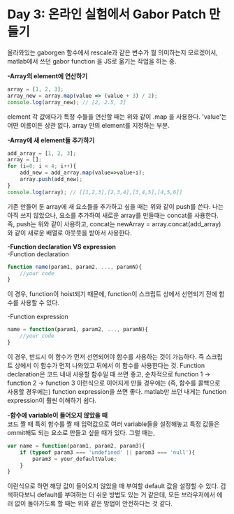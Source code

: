 Day 3: 온라인 실험에서 Gabor Patch 만들기 
===========================================  


올라와있는 gaborgen 함수에서 rescale과 같은 변수가 뭘 의미하는지 모르겠어서, matlab에서 쓰던 gabor function 을 JS로 옮기는 작업을 하는 중.  


**-Array의 element에 연산하기**  
```javascript
array = [1, 2, 3];
array_new = array.map(value => (value + 3) / 2);
console.log(array_new); // [2, 2.5, 3]
```  
element 각 값에다가 특정 수들을 연산할 때는 위와 같이 .map 을 사용한다. 'value'는 어떤 이름이든 상관 없다. array 안의 element를 지정하는 부분.  



  
**-Array에 새 element들 추가하기**  
```javascript
add_array = [1, 2, 3];
array = [];
for (i=0; i < 4; i++){
  	add_new = add_array.map(value=>value+i);
    array.push(add_new);
}
console.log(array); // [[1,2,3],[2,3,4],[3,4,5],[4,5,6]]
```  
기존 만들어 둔 array에 새 요소들을 추가하고 싶을 때는 위와 같이 push를 쓴다. 나는 아직 쓰지 않았으나, 요소를 추가하여 새로운 array를 만들때는 concat를 사용한다. 즉, push는 위와 같이 사용하고, concat는 newArray = array.concat(add_array) 와 같이 새로운 배열로 아웃풋을 받아서 사용한다.  




**-Function declaration VS expression**  
-Function declaration   
```Javascript
function name(param1, param2, ..., paramN){
    //your code 
}
```   
이 경우, function이 hoist되기 때문에, function이 스크립트 상에서 선언되기 전에 함수를 사용할 수 있다.  

-Function expression   
```JavaScript
name = function(param1, param2, ..., paramN){
    //your code
}
```   
이 경우, 반드시 이 함수가 먼저 선언되어야 함수를 사용하는 것이 가능하다. 즉 스크립트 상에서 이 함수가 먼저 나와있고 뒤에서 이 함수를 사용한다는 것. Function declaration은 코드 내내 사용할 함수일 때 쓰면 좋고, 순차적으로 function 1 -> function 2 -> function 3 이런식으로 이어지게 만들 경우에는 (즉, 함수를 콜백으로 사용할 경우에는) function expression을 쓰면 좋다. matlab만 쓰던 내게는 function expression이 훨씬 이해하기 쉽다.  



**-함수에 variable이 들어오지 않았을 때**   
코드 짤 때 특히 함수를 짤 때 입력값으로 여러 variable들을 설정해놓고 특정 값들은 ommit해도 되는 요소로 만들고 싶을 때가 있다. 그럴 때는,   
```javascript
var name = function(param1, param2, param3){
    if (typeof param3 === 'undefined' || param3 === 'null'){
        param3 = your_defaultValue; 
    }
}
```   
이런식으로 하면 해당 값이 들어오지 않았을 때 부여할 default 값을 설정할 수 있다. 검색하다보니 default를 부여하는 더 쉬운 방법도 있는 거 같은데, 모든 브라우저에서 에러 없이 돌아가도록 할 때는 위와 같은 방법이 안전하다는 것 같다. 
